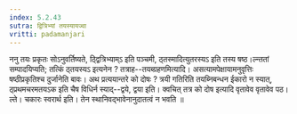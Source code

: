 ```yaml
---
index: 5.2.43
sutra: द्वित्रिभ्यां तयस्यायज्वा
vritti: padamanjari
---
```


 ननु तयः प्रकृतः सोऽनुवर्तिष्यते, ठ्द्वित्रिभ्याम्ऽ इति पञ्चमी, ठ्तस्मादित्युतरस्यऽ इति तस्य षष्ठ।ल्न्ततां सम्पादयिप्यति; तत्किं ठ्तयस्यऽ इत्यनेन ? तत्राह--तयब्ग्रहणमित्यादि। असत्यामपेक्षायामनुवृत्तिः षष्ठीप्रकृतिश्च दुर्जानेति बावः। अथ प्रत्ययान्तरे को दोषः ? त्रयी गतिरिति तयब्निबन्धन ईकारो न स्यात्, ठ्प्रथमचरमतयऽक इति चैष विधिर्न स्याद्--द्वये, द्वया इति। क्वचित् तत्र को दोष इत्यादि वृतावेव वृतावेव पठ।ल्ते। चकारः स्वरार्थ इति। तेन स्थानिवद्भावेनानुदातत्वं न भवति ॥
